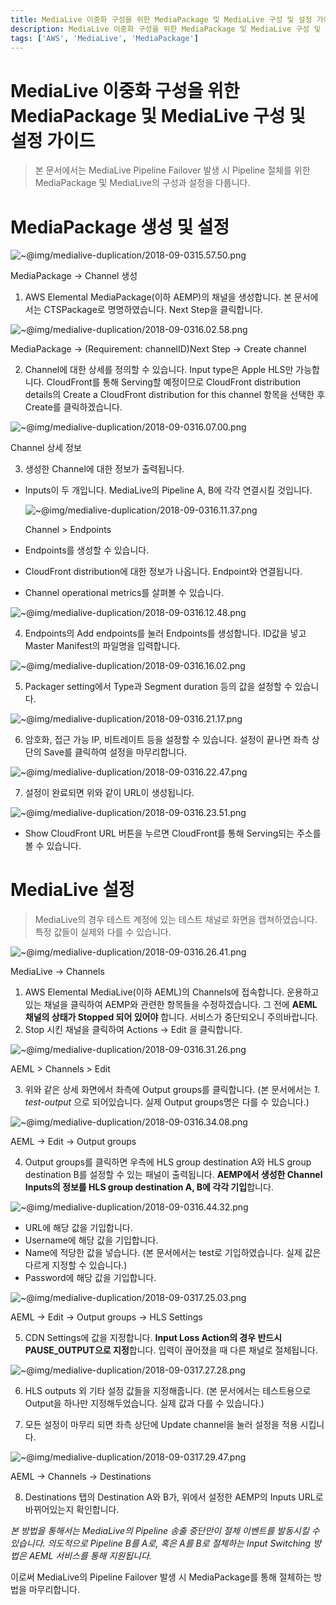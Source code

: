 ```yaml
---
title: MediaLive 이중화 구성을 위한 MediaPackage 및 MediaLive 구성 및 설정 가이드
description: MediaLive 이중화 구성을 위한 MediaPackage 및 MediaLive 구성 및 설정 가이드
tags: ['AWS', 'MediaLive', 'MediaPackage']
---
```


# MediaLive 이중화 구성을 위한 MediaPackage 및 MediaLive 구성 및 설정 가이드

> 본 문서에서는 MediaLive Pipeline Failover 발생 시 Pipeline 절체를 위한 MediaPackage 및 MediaLive의 구성과 설정을 다룹니다.

# MediaPackage 생성 및 설정

![~@img/medialive-duplication/2018-09-0315.57.50.png](~@img/medialive-duplication/2018-09-0315.57.50.png)

MediaPackage → Channel 생성

1. AWS Elemental MediaPackage(이하 AEMP)의 채널을 생성합니다. 본 문서에서는 CTSPackage로 명명하였습니다. Next Step을 클릭합니다.

![~@img/medialive-duplication/2018-09-0316.02.58.png](~@img/medialive-duplication/2018-09-0316.02.58.png)

MediaPackage → (Requirement: channelID)Next Step → Create channel

2. Channel에 대한 상세를 정의할 수 있습니다. Input type은 Apple HLS만 가능합니다. CloudFront를 통해 Serving할 예정이므로 CloudFront distribution details의 Create a CloudFront distribution for this channel 항목을 선택한 후 Create를 클릭하겠습니다.

![~@img/medialive-duplication/2018-09-0316.07.00.png](~@img/medialive-duplication/2018-09-0316.07.00.png)

Channel 상세 정보

3. 생성한 Channel에 대한 정보가 출력됩니다.

- Inputs이 두 개입니다. MediaLive의 Pipeline A, B에 각각 연결시킬 것입니다.

  ![~@img/medialive-duplication/2018-09-0316.11.37.png](~@img/medialive-duplication/2018-09-0316.11.37.png)

  Channel > Endpoints

- Endpoints를 생성할 수 있습니다.
- CloudFront distribution에 대한 정보가 나옵니다. Endpoint와 연결됩니다.
- Channel operational metrics를 살펴볼 수 있습니다.

![~@img/medialive-duplication/2018-09-0316.12.48.png](~@img/medialive-duplication/2018-09-0316.12.48.png)

4. Endpoints의 Add endpoints를 눌러 Endpoints를 생성합니다. ID값을 넣고 Master Manifest의 파일명을 입력합니다.

![~@img/medialive-duplication/2018-09-0316.16.02.png](~@img/medialive-duplication/2018-09-0316.16.02.png)

5. Packager setting에서 Type과 Segment duration 등의 값을 설정할 수 있습니다.

![~@img/medialive-duplication/2018-09-0316.21.17.png](~@img/medialive-duplication/2018-09-0316.21.17.png)

6. 암호화, 접근 가능 IP, 비트레이트 등을 설정할 수 있습니다. 설정이 끝나면 좌측 상단의 Save를 클릭하여 설정을 마무리합니다.

![~@img/medialive-duplication/2018-09-0316.22.47.png](~@img/medialive-duplication/2018-09-0316.22.47.png)

7. 설정이 완료되면 위와 같이 URL이 생성됩니다.

![~@img/medialive-duplication/2018-09-0316.23.51.png](~@img/medialive-duplication/2018-09-0316.23.51.png)

- Show CloudFront URL 버튼을 누르면 CloudFront를 통해 Serving되는 주소를 볼 수 있습니다.

# MediaLive 설정

> MediaLive의 경우 테스트 계정에 있는 테스트 채널로 화면을 캡쳐하였습니다. 특정 값들이 실제와 다를 수 있습니다.

![~@img/medialive-duplication/2018-09-0316.26.41.png](~@img/medialive-duplication/2018-09-0316.26.41.png)

MediaLive → Channels

1. AWS Elemental MediaLive(이하 AEML)의 Channels에 접속합니다. 운용하고 있는 채널을 클릭하여 AEMP와 관련한 항목들을 수정하겠습니다. 그 전에 **AEML 채널의 상태가 Stopped 되어 있어야** 합니다. 서비스가 중단되오니 주의바랍니다.
2. Stop 시킨 채널을 클릭하여 Actions → Edit 을 클릭합니다.

![~@img/medialive-duplication/2018-09-0316.31.26.png](~@img/medialive-duplication/2018-09-0316.31.26.png)

AEML > Channels > Edit

3. 위와 같은 상세 화면에서 좌측에 Output groups를 클릭합니다.
   (본 문서에서는 _1. test-output_ 으로 되어있습니다. 실제 Output groups명은 다를 수 있습니다.)

![~@img/medialive-duplication/2018-09-0316.34.08.png](~@img/medialive-duplication/2018-09-0316.34.08.png)

AEML → Edit → Output groups

4. Output groups를 클릭하면 우측에 HLS group destination A와 HLS group destination B를 설정할 수 있는 패널이 출력됩니다. **AEMP에서 생성한 Channel Inputs의 정보를 HLS group destination A, B에 각각 기입**합니다.

![~@img/medialive-duplication/2018-09-0316.44.32.png](~@img/medialive-duplication/2018-09-0316.44.32.png)

- URL에 해당 값을 기입합니다.
- Username에 해당 값을 기입합니다.
- Name에 적당한 값을 넣습니다.
  (본 문서에서는 test로 기입하였습니다. 실제 값은 다르게 지정할 수 있습니다.)
- Password에 해당 값을 기입합니다.

![~@img/medialive-duplication/2018-09-0317.25.03.png](~@img/medialive-duplication/2018-09-0317.25.03.png)

AEML → Edit → Output groups → HLS Settings

5. CDN Settings에 값을 지정합니다. **Input Loss Action의 경우 반드시 PAUSE_OUTPUT으로 지정**합니다. 입력이 끊어졌을 때 다른 채널로 절체됩니다.

![~@img/medialive-duplication/2018-09-0317.27.28.png](~@img/medialive-duplication/2018-09-0317.27.28.png)

6. HLS outputs 외 기타 설정 값들을 지정해줍니다. (본 문서에서는 테스트용으로 Output을 하나만 지정해두었습니다. 실제 값과 다를 수 있습니다.)

7. 모든 설정이 마무리 되면 좌측 상단에 Update channel을 눌러 설정을 적용 시킵니다.

![~@img/medialive-duplication/2018-09-0317.29.47.png](~@img/medialive-duplication/2018-09-0317.29.47.png)

AEML → Channels → Destinations

8. Destinations 탭의 Destination A와 B가, 위에서 설정한 AEMP의 Inputs URL로 바뀌어있는지 확인합니다.

_본 방법을 통해서는 MediaLive의 Pipeline 송출 중단만이 절체 이벤트를 발동시킬 수 있습니다. 의도적으로 Pipeline B를 A로, 혹은 A를 B로 절체하는 Input Switching 방법은 AEML 서비스를 통해 지원됩니다._

이로써 MediaLive의 Pipeline Failover 발생 시 MediaPackage를 통해 절체하는 방법을 마무리합니다.
